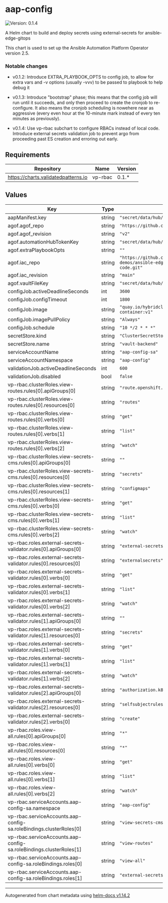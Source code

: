 # aap-config

![Version: 0.1.4](https://img.shields.io/badge/Version-0.1.4-informational?style=flat-square)

A Helm chart to build and deploy secrets using external-secrets for ansible-edge-gitops

This chart is used to set up the Ansible Automation Platform Operator version 2.5.

### Notable changes

* v0.1.2: Introduce EXTRA_PLAYBOOK_OPTS to config job, to allow for extra vars and
-v options (usually -vvv) to be passed to playbook to help debug it

* v0.1.3: Introduce "bootstrap" phase; this means that the config job will run until
it succeeds, and only then proceed to create the cronjob to re-configure. It also
means the cronjob scheduling is nowehere near as aggressive (every even hour at
the 10-minute mark instead of every ten minutes as previously).

* v0.1.4: Use vp-rbac subchart to configure RBACs instead of local code. Introduce
external secrets validation job to prevent argo from proceeding past ES creation and
erroring out early.

## Requirements

| Repository | Name | Version |
|------------|------|---------|
| https://charts.validatedpatterns.io | vp-rbac | 0.1.* |

## Values

| Key | Type | Default | Description |
|-----|------|---------|-------------|
| aapManifest.key | string | `"secret/data/hub/aap-manifest"` |  |
| agof.agof_repo | string | `"https://github.com/validatedpatterns/agof.git"` |  |
| agof.agof_revision | string | `"v2"` |  |
| agof.automationHubTokenKey | string | `"secret/data/hub/automation-hub-token"` |  |
| agof.extraPlaybookOpts | string | `""` |  |
| agof.iac_repo | string | `"https://github.com/validatedpatterns-demos/ansible-edge-gitops-hmi-config-as-code.git"` |  |
| agof.iac_revision | string | `"main"` |  |
| agof.vaultFileKey | string | `"secret/data/hub/agof-vault-file"` |  |
| configJob.activeDeadlineSeconds | int | `3600` |  |
| configJob.configTimeout | int | `1800` |  |
| configJob.image | string | `"quay.io/hybridcloudpatterns/imperative-container:v1"` |  |
| configJob.imagePullPolicy | string | `"Always"` |  |
| configJob.schedule | string | `"10 */2 * * *"` |  |
| secretStore.kind | string | `"ClusterSecretStore"` |  |
| secretStore.name | string | `"vault-backend"` |  |
| serviceAccountName | string | `"aap-config-sa"` |  |
| serviceAccountNamespace | string | `"aap-config"` |  |
| validationJob.activeDeadlineSeconds | int | `600` |  |
| validationJob.disabled | bool | `false` |  |
| vp-rbac.clusterRoles.view-routes.rules[0].apiGroups[0] | string | `"route.openshift.io"` |  |
| vp-rbac.clusterRoles.view-routes.rules[0].resources[0] | string | `"routes"` |  |
| vp-rbac.clusterRoles.view-routes.rules[0].verbs[0] | string | `"get"` |  |
| vp-rbac.clusterRoles.view-routes.rules[0].verbs[1] | string | `"list"` |  |
| vp-rbac.clusterRoles.view-routes.rules[0].verbs[2] | string | `"watch"` |  |
| vp-rbac.clusterRoles.view-secrets-cms.rules[0].apiGroups[0] | string | `""` |  |
| vp-rbac.clusterRoles.view-secrets-cms.rules[0].resources[0] | string | `"secrets"` |  |
| vp-rbac.clusterRoles.view-secrets-cms.rules[0].resources[1] | string | `"configmaps"` |  |
| vp-rbac.clusterRoles.view-secrets-cms.rules[0].verbs[0] | string | `"get"` |  |
| vp-rbac.clusterRoles.view-secrets-cms.rules[0].verbs[1] | string | `"list"` |  |
| vp-rbac.clusterRoles.view-secrets-cms.rules[0].verbs[2] | string | `"watch"` |  |
| vp-rbac.roles.external-secrets-validator.rules[0].apiGroups[0] | string | `"external-secrets.io"` |  |
| vp-rbac.roles.external-secrets-validator.rules[0].resources[0] | string | `"externalsecrets"` |  |
| vp-rbac.roles.external-secrets-validator.rules[0].verbs[0] | string | `"get"` |  |
| vp-rbac.roles.external-secrets-validator.rules[0].verbs[1] | string | `"list"` |  |
| vp-rbac.roles.external-secrets-validator.rules[0].verbs[2] | string | `"watch"` |  |
| vp-rbac.roles.external-secrets-validator.rules[1].apiGroups[0] | string | `""` |  |
| vp-rbac.roles.external-secrets-validator.rules[1].resources[0] | string | `"secrets"` |  |
| vp-rbac.roles.external-secrets-validator.rules[1].verbs[0] | string | `"get"` |  |
| vp-rbac.roles.external-secrets-validator.rules[1].verbs[1] | string | `"list"` |  |
| vp-rbac.roles.external-secrets-validator.rules[1].verbs[2] | string | `"watch"` |  |
| vp-rbac.roles.external-secrets-validator.rules[2].apiGroups[0] | string | `"authorization.k8s.io"` |  |
| vp-rbac.roles.external-secrets-validator.rules[2].resources[0] | string | `"selfsubjectrulesreviews"` |  |
| vp-rbac.roles.external-secrets-validator.rules[2].verbs[0] | string | `"create"` |  |
| vp-rbac.roles.view-all.rules[0].apiGroups[0] | string | `"*"` |  |
| vp-rbac.roles.view-all.rules[0].resources[0] | string | `"*"` |  |
| vp-rbac.roles.view-all.rules[0].verbs[0] | string | `"get"` |  |
| vp-rbac.roles.view-all.rules[0].verbs[1] | string | `"list"` |  |
| vp-rbac.roles.view-all.rules[0].verbs[2] | string | `"watch"` |  |
| vp-rbac.serviceAccounts.aap-config-sa.namespace | string | `"aap-config"` |  |
| vp-rbac.serviceAccounts.aap-config-sa.roleBindings.clusterRoles[0] | string | `"view-secrets-cms"` |  |
| vp-rbac.serviceAccounts.aap-config-sa.roleBindings.clusterRoles[1] | string | `"view-routes"` |  |
| vp-rbac.serviceAccounts.aap-config-sa.roleBindings.roles[0] | string | `"view-all"` |  |
| vp-rbac.serviceAccounts.aap-config-sa.roleBindings.roles[1] | string | `"external-secrets-validator"` |  |

----------------------------------------------
Autogenerated from chart metadata using [helm-docs v1.14.2](https://github.com/norwoodj/helm-docs/releases/v1.14.2)
